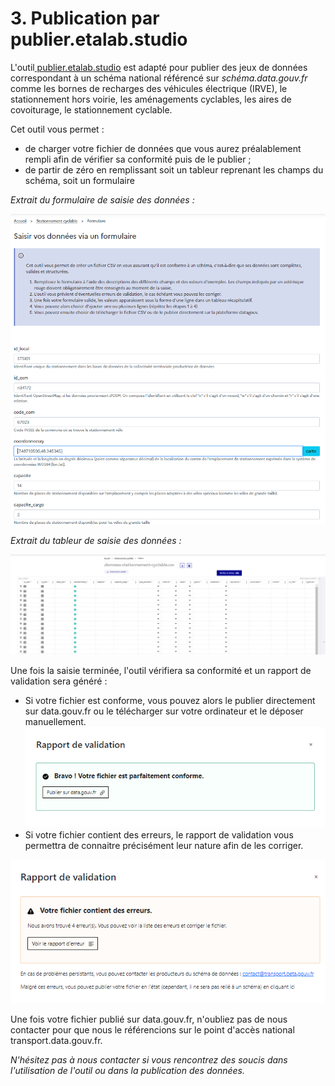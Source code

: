 # 3. Publication par publier.etalab.studio

L'outil[ publier.etalab.studio](https://publier.etalab.studio/) est adapté pour publier des jeux de données correspondant à un schéma national référencé sur _schéma.data.gouv.fr_ comme les bornes de recharges des véhicules électrique (IRVE), le stationnement hors voirie, les aménagements cyclables, les aires de covoiturage, le stationnement cyclable.&#x20;

Cet outil vous permet :&#x20;

* de charger votre fichier de données que vous aurez préalablement rempli afin de vérifier sa conformité puis de le publier ;
* de partir de zéro en remplissant soit un tableur reprenant les champs du schéma, soit un formulaire&#x20;

_Extrait du formulaire de saisie des données :_&#x20;

<img src="../../../.gitbook/assets/image (173) (1) (1).png" alt="" data-size="original">

_Extrait du tableur de saisie des données :_&#x20;

<img src="../../../.gitbook/assets/image (180) (1).png" alt="" data-size="original">



Une fois la saisie terminée, l'outil vérifiera sa conformité et un rapport de validation sera généré :&#x20;

* Si votre fichier est conforme, vous pouvez alors le publier directement sur data.gouv.fr ou le télécharger sur votre ordinateur et le déposer manuellement.<img src="../../../.gitbook/assets/image (170).png" alt="" data-size="original">
* Si votre fichier contient des erreurs, le rapport de validation vous permettra de connaitre précisément leur nature afin de les corriger.&#x20;

&#x20;<img src="../../../.gitbook/assets/image (171).png" alt="" data-size="original">

Une fois votre fichier publié sur data.gouv.fr, n'oubliez pas de nous contacter pour que nous le référencions sur le point d'accès national transport.data.gouv.fr.&#x20;

_N'hésitez pas à nous contacter si vous rencontrez des soucis dans l'utilisation de l'outil ou dans la publication des données._&#x20;

